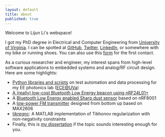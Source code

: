 ```yaml
---
layout: default
title: about
published: true
---
```


<div id="home">

  <p>Welcome to Lijun Li's webspace! </p>
  
  <p>I got my PhD degree in Electrical and Computer Engineering from <a href="http://www.virginia.edu/">University of Virginia</a>. I can be spotted at <a href="https://www.github.com/lijunxyz">GitHub</a>, <a href="https://www.twitter.com/lijunxyz">Twitter</a>, <a href="http://www.linkedin.com/in/lijunxyz">LinkedIn</a>, or somewhere with my bike or running shoes. You can also use this <a href="http://lijun.xyz/contact">form</a> for the first contact.</p>

  <p>As a curious researcher and engineer, my interest spans from high-level software applications to embedded systems and analog/RF circuit design. Here are some highlights:</p>

  <ul>
        <li><a href="https://github.com/lijunxyz/instruments">Python libraries and scripts</a> on test automation and data processing for my EE photonics lab (<a href="http://www.ece.virginia.edu">ECE@UVa</a>)</li>
        <li><a href="{{ site.wikiurl }}/misc-nrf24-ble.html">A (really) low-cost Bluetooth Low Energy beacon using nRF24L01+</a></li>
        <li>A <a href="{{ site.wikiurl }}/misc-dust-detector-with-arduino-ble.html">Bluetooth Low Energy enabled Sharp dust sensor</a> based on nRF8001</li>
        <li>A <a href="{{ site.wikiurl }}/old/various/fm_xmtr.html">low-power FM transmitter</a> designed from bottom up based on MAX2606</li>
        <li><a href="https://github.com/lijunxyz/tikregnc">tikregnc</a>: A MATLAB implementation of Tikhonov regularization with non-negativity constraints </li>
        <li>Finally, this is <a href="http://libra.virginia.edu/catalog/libra-oa:8214">my dissertation</a> if the topic sounds interesting enough for you.</li>
  </ul>
</div>